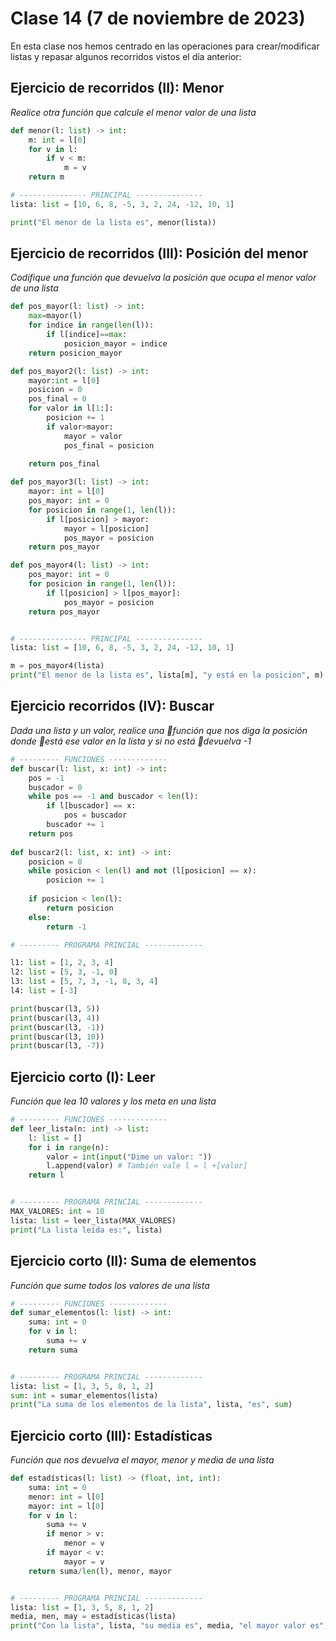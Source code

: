 # Clase 14 (7 de noviembre de 2023)

En esta clase nos hemos centrado en las operaciones para crear/modificar listas y repasar algunos recorridos vistos el día anterior:

## Ejercicio de recorridos (II): Menor
*Realice otra función que calcule el menor valor de una lista*

```python
def menor(l: list) -> int:
    m: int = l[0]
    for v in l:
        if v < m:
            m = v
    return m

# --------------- PRINCIPAL ---------------
lista: list = [10, 6, 8, -5, 3, 2, 24, -12, 10, 1]

print("El menor de la lista es", menor(lista))
```

## Ejercicio de recorridos (III): Posición del menor
*Codifique una función que devuelva la posición que ocupa el menor valor de una lista*

```python
def pos_mayor(l: list) -> int:
    max=mayor(l)
    for indice in range(len(l)):
        if l[indice]==max:
            posicion_mayor = indice
    return posicion_mayor

def pos_mayor2(l: list) -> int:
    mayor:int = l[0]
    posicion = 0
    pos_final = 0
    for valor in l[1:]:
        posicion += 1
        if valor>mayor:
            mayor = valor
            pos_final = posicion
    
    return pos_final

def pos_mayor3(l: list) -> int:
    mayor: int = l[0]
    pos_mayor: int = 0
    for posicion in range(1, len(l)):
        if l[posicion] > mayor:
            mayor = l[posicion]
            pos_mayor = posicion
    return pos_mayor

def pos_mayor4(l: list) -> int:
    pos_mayor: int = 0
    for posicion in range(1, len(l)):
        if l[posicion] > l[pos_mayor]:
            pos_mayor = posicion
    return pos_mayor


# --------------- PRINCIPAL ---------------
lista: list = [10, 6, 8, -5, 3, 2, 24, -12, 10, 1]

m = pos_mayor4(lista)
print("El menor de la lista es", lista[m], "y está en la posicion", m)
```

## Ejercicio recorridos (IV): Buscar

*Dada una lista y un valor, realice una función que nos diga la posición donde está ese valor en la lista y si no está devuelva -1*

```python
# --------- FUNCIONES -------------
def buscar(l: list, x: int) -> int:
    pos = -1
    buscador = 0
    while pos == -1 and buscador < len(l):
        if l[buscador] == x:
            pos = buscador
        buscador += 1
    return pos
    
def buscar2(l: list, x: int) -> int:
    posicion = 0
    while posicion < len(l) and not (l[posicion] == x):
        posicion += 1
        
    if posicion < len(l):
        return posicion
    else:
        return -1  

# --------- PROGRAMA PRINCIAL -------------

l1: list = [1, 2, 3, 4]
l2: list = [5, 3, -1, 0]
l3: list = [5, 7, 3, -1, 8, 3, 4]
l4: list = [-3]

print(buscar(l3, 5))
print(buscar(l3, 4))
print(buscar(l3, -1))
print(buscar(l3, 10))
print(buscar(l3, -7))
```
## Ejercicio corto (I): Leer

*Función que lea 10 valores y los meta en una lista*

```python
# --------- FUNCIONES -------------
def leer_lista(n: int) -> list:
    l: list = []
    for i in range(n):
        valor = int(input("Dime un valor: "))
        l.append(valor) # También vale l = l +[valor]
    return l


# --------- PROGRAMA PRINCIAL -------------
MAX_VALORES: int = 10
lista: list = leer_lista(MAX_VALORES)
print("La lista leída es:", lista)
```

## Ejercicio corto (II): Suma de elementos

*Función que sume todos los valores de una lista*

```python
# --------- FUNCIONES -------------
def sumar_elementos(l: list) -> int:
    suma: int = 0
    for v in l:
        suma += v
    return suma


# --------- PROGRAMA PRINCIAL -------------
lista: list = [1, 3, 5, 8, 1, 2]
sum: int = sumar_elementos(lista)
print("La suma de los elementos de la lista", lista, "es", sum)
```

## Ejercicio corto (III): Estadísticas

*Función que nos devuelva el mayor, menor y media de una lista*

```python
def estadísticas(l: list) -> (float, int, int):
    suma: int = 0
    menor: int = l[0]
    mayor: int = l[0]
    for v in l:
        suma += v
        if menor > v:
            menor = v
        if mayor < v:
            mayor = v
    return suma/len(l), menor, mayor


# --------- PROGRAMA PRINCIAL -------------
lista: list = [1, 3, 5, 8, 1, 2]
media, men, may = estadísticas(lista)
print("Con la lista", lista, "su media es", media, "el mayor valor es", may,"y el menor es", men)
```
